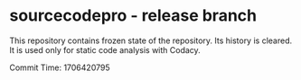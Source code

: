 # sourcecodepro - release branch

This repository contains frozen state of the repository.
Its history is cleared. It is used only for static code
analysis with Codacy.

Commit Time: 1706420795
